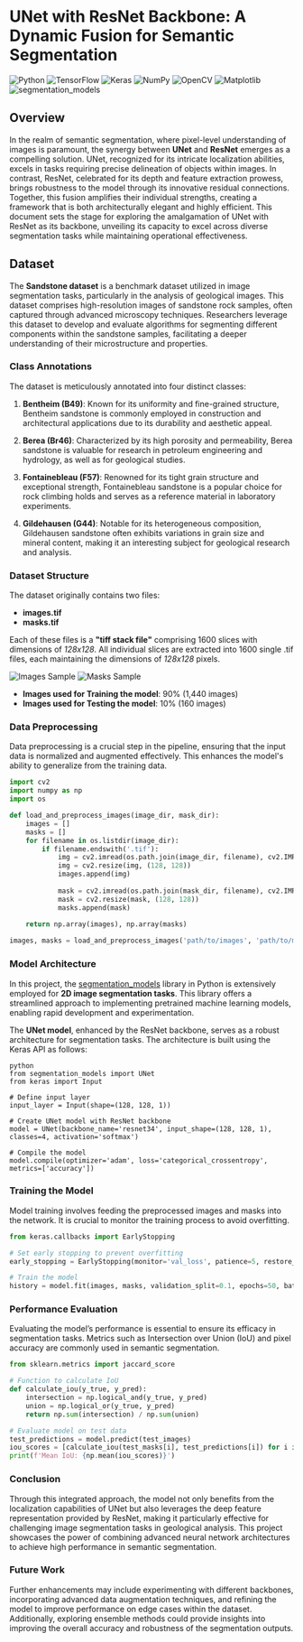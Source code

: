 # UNet with ResNet Backbone: A Dynamic Fusion for Semantic Segmentation

![Python](https://img.shields.io/badge/Python-3.8%2B-blue.svg)
![TensorFlow](https://img.shields.io/badge/TensorFlow-2.7.0-orange.svg)
![Keras](https://img.shields.io/badge/Keras-2.7.0-green.svg)
![NumPy](https://img.shields.io/badge/NumPy-1.21.0-red.svg)
![OpenCV](https://img.shields.io/badge/OpenCV-4.5.3-yellow.svg)
![Matplotlib](https://img.shields.io/badge/Matplotlib-3.4.3-purple.svg)
![segmentation_models](https://img.shields.io/badge/Segmentation%20Models-0.2.1-lightblue.svg)

## Overview

In the realm of semantic segmentation, where pixel-level understanding of images is paramount, the synergy between **UNet** and **ResNet** emerges as a compelling solution. UNet, recognized for its intricate localization abilities, excels in tasks requiring precise delineation of objects within images. In contrast, ResNet, celebrated for its depth and feature extraction prowess, brings robustness to the model through its innovative residual connections. Together, this fusion amplifies their individual strengths, creating a framework that is both architecturally elegant and highly efficient. This document sets the stage for exploring the amalgamation of UNet with ResNet as its backbone, unveiling its capacity to excel across diverse segmentation tasks while maintaining operational effectiveness.

## Dataset

The **Sandstone dataset** is a benchmark dataset utilized in image segmentation tasks, particularly in the analysis of geological images. This dataset comprises high-resolution images of sandstone rock samples, often captured through advanced microscopy techniques. Researchers leverage this dataset to develop and evaluate algorithms for segmenting different components within the sandstone samples, facilitating a deeper understanding of their microstructure and properties.

### Class Annotations

The dataset is meticulously annotated into four distinct classes:

1. **Bentheim (B49)**: Known for its uniformity and fine-grained structure, Bentheim sandstone is commonly employed in construction and architectural applications due to its durability and aesthetic appeal.

2. **Berea (Br46)**: Characterized by its high porosity and permeability, Berea sandstone is valuable for research in petroleum engineering and hydrology, as well as for geological studies.

3. **Fontainebleau (F57)**: Renowned for its tight grain structure and exceptional strength, Fontainebleau sandstone is a popular choice for rock climbing holds and serves as a reference material in laboratory experiments.

4. **Gildehausen (G44)**: Notable for its heterogeneous composition, Gildehausen sandstone often exhibits variations in grain size and mineral content, making it an interesting subject for geological research and analysis.

### Dataset Structure

The dataset originally contains two files:

- **images.tif**
- **masks.tif**

Each of these files is a **"tiff stack file"** comprising 1600 slices with dimensions of _128x128_. All individual slices are extracted into 1600 single .tif files, each maintaining the dimensions of _128x128_ pixels.

![Images Sample](https://github.com/arpsn123/Mitocondria-Segmentation/assets/112195431/26ed1f4b-a73f-4135-8f7b-24042b9a60fe)
![Masks Sample](https://github.com/arpsn123/Mitocondria-Segmentation/assets/112195431/c0d406cf-0bcb-4bb6-a7d6-6fa6dd16ee50)

- **Images used for Training the model**: 90% (1,440 images)
- **Images used for Testing the model**: 10% (160 images)

### Data Preprocessing

Data preprocessing is a crucial step in the pipeline, ensuring that the input data is normalized and augmented effectively. This enhances the model's ability to generalize from the training data.

```python
import cv2
import numpy as np
import os

def load_and_preprocess_images(image_dir, mask_dir):
    images = []
    masks = []
    for filename in os.listdir(image_dir):
        if filename.endswith('.tif'):
            img = cv2.imread(os.path.join(image_dir, filename), cv2.IMREAD_GRAYSCALE)
            img = cv2.resize(img, (128, 128))
            images.append(img)
            
            mask = cv2.imread(os.path.join(mask_dir, filename), cv2.IMREAD_GRAYSCALE)
            mask = cv2.resize(mask, (128, 128))
            masks.append(mask)
    
    return np.array(images), np.array(masks)

images, masks = load_and_preprocess_images('path/to/images', 'path/to/masks')
```

### Model Architecture

In this project, the [segmentation_models](https://github.com/qubvel/segmentation_models.git) library in Python is extensively employed for **2D image segmentation tasks**. This library offers a streamlined approach to implementing pretrained machine learning models, enabling rapid development and experimentation.

The **UNet model**, enhanced by the ResNet backbone, serves as a robust architecture for segmentation tasks. The architecture is built using the Keras API as follows:

```
python
from segmentation_models import UNet
from keras import Input

# Define input layer
input_layer = Input(shape=(128, 128, 1))

# Create UNet model with ResNet backbone
model = UNet(backbone_name='resnet34', input_shape=(128, 128, 1), classes=4, activation='softmax')

# Compile the model
model.compile(optimizer='adam', loss='categorical_crossentropy', metrics=['accuracy'])

```

### Training the Model

Model training involves feeding the preprocessed images and masks into the network. It is crucial to monitor the training process to avoid overfitting. 

```python
from keras.callbacks import EarlyStopping

# Set early stopping to prevent overfitting
early_stopping = EarlyStopping(monitor='val_loss', patience=5, restore_best_weights=True)

# Train the model
history = model.fit(images, masks, validation_split=0.1, epochs=50, batch_size=16, callbacks=[early_stopping])
```

### Performance Evaluation

Evaluating the model’s performance is essential to ensure its efficacy in segmentation tasks. Metrics such as Intersection over Union (IoU) and pixel accuracy are commonly used in semantic segmentation.

```python
from sklearn.metrics import jaccard_score

# Function to calculate IoU
def calculate_iou(y_true, y_pred):
    intersection = np.logical_and(y_true, y_pred)
    union = np.logical_or(y_true, y_pred)
    return np.sum(intersection) / np.sum(union)

# Evaluate model on test data
test_predictions = model.predict(test_images)
iou_scores = [calculate_iou(test_masks[i], test_predictions[i]) for i in range(len(test_masks))]
print(f'Mean IoU: {np.mean(iou_scores)}')
```

### Conclusion

Through this integrated approach, the model not only benefits from the localization capabilities of UNet but also leverages the deep feature representation provided by ResNet, making it particularly effective for challenging image segmentation tasks in geological analysis. This project showcases the power of combining advanced neural network architectures to achieve high performance in semantic segmentation.

### Future Work

Further enhancements may include experimenting with different backbones, incorporating advanced data augmentation techniques, and refining the model to improve performance on edge cases within the dataset. Additionally, exploring ensemble methods could provide insights into improving the overall accuracy and robustness of the segmentation outputs.
